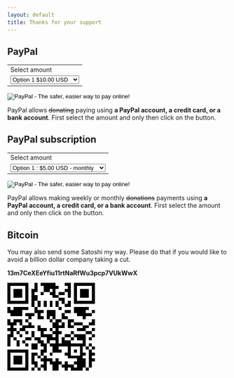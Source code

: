 ```yaml
---
layout: default
title: Thanks for your support
---
```


PayPal
------

<form action="https://www.paypal.com/cgi-bin/webscr" method="post" target="_top">
<input type="hidden" name="cmd" value="_s-xclick">
<input type="hidden" name="hosted_button_id" value="M45BTL8229TZL">
<table>
<tr><td><input type="hidden" name="on0" value="Select amount">Select amount</td></tr><tr><td><select name="os0">
	<option value="Option 1">Option 1 $10.00 USD</option>
	<option value="Option 2">Option 2 $2.00 USD</option>
	<option value="Option 3">Option 3 $3.00 USD</option>
	<option value="Option 4">Option 4 $5.00 USD</option>
	<option value="Option 5">Option 5 $15.00 USD</option>
	<option value="Option 6">Option 6 $20.00 USD</option>
	<option value="Option 7">Option 7 $25.00 USD</option>
	<option value="Option 8">Option 8 $50.00 USD</option>
	<option value="Option 9">Option 9 $100.00 USD</option>
</select> </td></tr>
</table>
<input type="hidden" name="currency_code" value="USD">
<input type="image" src="https://www.paypalobjects.com/en_US/CH/i/btn/btn_paynowCC_LG.gif" border="0" name="submit" alt="PayPal - The safer, easier way to pay online!">
<img alt="" border="0" src="https://www.paypalobjects.com/en_US/i/scr/pixel.gif" width="1" height="1">
</form>

PayPal allows <del>donating</del> paying using **a PayPal account, a
credit card, or a bank account**.  First select the amount and only
then click on the button.

PayPal subscription
-------------------

<form action="https://www.paypal.com/cgi-bin/webscr" method="post" target="_top">
<input type="hidden" name="cmd" value="_s-xclick">
<input type="hidden" name="hosted_button_id" value="2AJMLM47AB4CC">
<table>
<tr><td><input type="hidden" name="on0" value="Select amount">Select amount</td></tr><tr><td><select name="os0">
	<option value="Option 1">Option 1 : $5.00 USD - monthly</option>
	<option value="Option 2">Option 2 : $2.00 USD - monthly</option>
	<option value="Option 3">Option 3 : $10.00 USD - monthly</option>
	<option value="Option 4">Option 4 : $20.00 USD - monthly</option>
	<option value="Option 5">Option 5 : $1.00 USD - weekly</option>
	<option value="Option 6">Option 6 : $2.00 USD - weekly</option>
	<option value="Option 7">Option 7 : $3.00 USD - weekly</option>
	<option value="Option 8">Option 8 : $4.00 USD - weekly</option>
	<option value="Option 9">Option 9 : $5.00 USD - weekly</option>
	<option value="Option 10">Option 10 : $10.00 USD - weekly</option>
</select> </td></tr>
</table>
<input type="hidden" name="currency_code" value="USD">
<input type="image" src="https://www.paypalobjects.com/en_US/CH/i/btn/btn_subscribeCC_LG.gif" border="0" name="submit" alt="PayPal - The safer, easier way to pay online!">
<img alt="" border="0" src="https://www.paypalobjects.com/en_US/i/scr/pixel.gif" width="1" height="1">
</form>

PayPal allows making weekly or monthly <del>donations</del> payments
using **a PayPal account, a credit card, or a bank account**.  First
select the amount and only then click on the button.

Bitcoin
-------

You may also send some Satoshi my way.  Please do that if you would
like to avoid a billion dollar company taking a cut.

**13m7CeXEeYfiu11rtNaRfWu3pcp7VUkWwX**

<img src="/assets/bitcoin.png">
